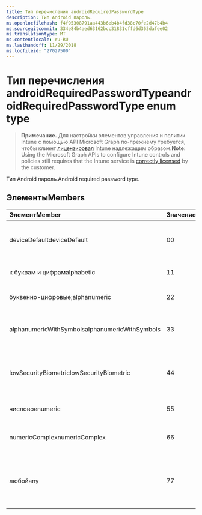 ```yaml
---
title: Тип перечисления androidRequiredPasswordType
description: Тип Android пароль.
ms.openlocfilehash: f4f95308791aa443b6eb4b4fd38c70fe2d47b4b4
ms.sourcegitcommit: 334e84b4aed63162bcc31831cffd6d363dafee02
ms.translationtype: MT
ms.contentlocale: ru-RU
ms.lasthandoff: 11/29/2018
ms.locfileid: "27027500"
---
```

# <a name="androidrequiredpasswordtype-enum-type"></a><span data-ttu-id="966af-103">Тип перечисления androidRequiredPasswordType</span><span class="sxs-lookup"><span data-stu-id="966af-103">androidRequiredPasswordType enum type</span></span>

> <span data-ttu-id="966af-104">**Примечание.** Для настройки элементов управления и политик Intune с помощью API Microsoft Graph по-прежнему требуется, чтобы клиент [лицензировал](https://go.microsoft.com/fwlink/?linkid=839381) Intune надлежащим образом.</span><span class="sxs-lookup"><span data-stu-id="966af-104">**Note:** Using the Microsoft Graph APIs to configure Intune controls and policies still requires that the Intune service is [correctly licensed](https://go.microsoft.com/fwlink/?linkid=839381) by the customer.</span></span>

<span data-ttu-id="966af-105">Тип Android пароль.</span><span class="sxs-lookup"><span data-stu-id="966af-105">Android required password type.</span></span>
## <a name="members"></a><span data-ttu-id="966af-106">Элементы</span><span class="sxs-lookup"><span data-stu-id="966af-106">Members</span></span>
|<span data-ttu-id="966af-107">Элемент</span><span class="sxs-lookup"><span data-stu-id="966af-107">Member</span></span>|<span data-ttu-id="966af-108">Значение</span><span class="sxs-lookup"><span data-stu-id="966af-108">Value</span></span>|<span data-ttu-id="966af-109">Description</span><span class="sxs-lookup"><span data-stu-id="966af-109">Description</span></span>|
|:---|:---|:---|
|<span data-ttu-id="966af-110">deviceDefault</span><span class="sxs-lookup"><span data-stu-id="966af-110">deviceDefault</span></span>|<span data-ttu-id="966af-111">0</span><span class="sxs-lookup"><span data-stu-id="966af-111">0</span></span>|<span data-ttu-id="966af-112">Значение по умолчанию устройства, без цели.</span><span class="sxs-lookup"><span data-stu-id="966af-112">Device default value, no intent.</span></span>|
|<span data-ttu-id="966af-113">к буквам и цифрам</span><span class="sxs-lookup"><span data-stu-id="966af-113">alphabetic</span></span>|<span data-ttu-id="966af-114">1</span><span class="sxs-lookup"><span data-stu-id="966af-114">1</span></span>|<span data-ttu-id="966af-115">К буквам и цифрам пароль.</span><span class="sxs-lookup"><span data-stu-id="966af-115">Alphabetic password required.</span></span>|
|<span data-ttu-id="966af-116">буквенно-цифровые;</span><span class="sxs-lookup"><span data-stu-id="966af-116">alphanumeric</span></span>|<span data-ttu-id="966af-117">2</span><span class="sxs-lookup"><span data-stu-id="966af-117">2</span></span>|<span data-ttu-id="966af-118">Буквенно-цифровой пароль.</span><span class="sxs-lookup"><span data-stu-id="966af-118">Alphanumeric password required.</span></span>|
|<span data-ttu-id="966af-119">alphanumericWithSymbols</span><span class="sxs-lookup"><span data-stu-id="966af-119">alphanumericWithSymbols</span></span>|<span data-ttu-id="966af-120">3</span><span class="sxs-lookup"><span data-stu-id="966af-120">3</span></span>|<span data-ttu-id="966af-121">Буквы или цифры с символы пароль.</span><span class="sxs-lookup"><span data-stu-id="966af-121">Alphanumeric with symbols password required.</span></span>|
|<span data-ttu-id="966af-122">lowSecurityBiometric</span><span class="sxs-lookup"><span data-stu-id="966af-122">lowSecurityBiometric</span></span>|<span data-ttu-id="966af-123">4</span><span class="sxs-lookup"><span data-stu-id="966af-123">4</span></span>|<span data-ttu-id="966af-124">Биометрия низкой безопасности на основе пароль.</span><span class="sxs-lookup"><span data-stu-id="966af-124">Low security biometrics based password required.</span></span>|
|<span data-ttu-id="966af-125">числовое</span><span class="sxs-lookup"><span data-stu-id="966af-125">numeric</span></span>|<span data-ttu-id="966af-126">5</span><span class="sxs-lookup"><span data-stu-id="966af-126">5</span></span>|<span data-ttu-id="966af-127">Числовой пароль.</span><span class="sxs-lookup"><span data-stu-id="966af-127">Numeric password required.</span></span>|
|<span data-ttu-id="966af-128">numericComplex</span><span class="sxs-lookup"><span data-stu-id="966af-128">numericComplex</span></span>|<span data-ttu-id="966af-129">6</span><span class="sxs-lookup"><span data-stu-id="966af-129">6</span></span>|<span data-ttu-id="966af-130">Числовой сложный пароль.</span><span class="sxs-lookup"><span data-stu-id="966af-130">Numeric complex password required.</span></span>|
|<span data-ttu-id="966af-131">любой</span><span class="sxs-lookup"><span data-stu-id="966af-131">any</span></span>|<span data-ttu-id="966af-132">7</span><span class="sxs-lookup"><span data-stu-id="966af-132">7</span></span>|<span data-ttu-id="966af-133">Пароль или шаблон является обязательным, а какие-либо допустима.</span><span class="sxs-lookup"><span data-stu-id="966af-133">A password or pattern is required, and any is acceptable.</span></span>|




